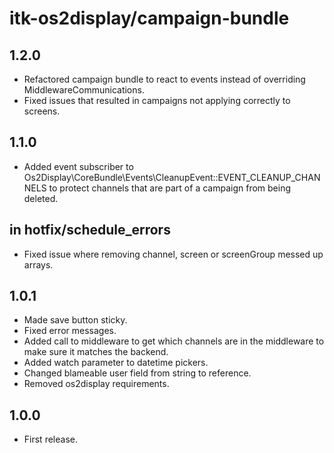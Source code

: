 # itk-os2display/campaign-bundle

## 1.2.0

* Refactored campaign bundle to react to events instead of overriding MiddlewareCommunications.
* Fixed issues that resulted in campaigns not applying correctly to screens.

## 1.1.0

* Added event subscriber to Os2Display\CoreBundle\Events\CleanupEvent::EVENT_CLEANUP_CHANNELS to protect channels that are part of a campaign from being deleted. 

## in hotfix/schedule_errors

* Fixed issue where removing channel, screen or screenGroup messed up arrays.

## 1.0.1

* Made save button sticky.
* Fixed error messages.
* Added call to middleware to get which channels are in the middleware
  to make sure it matches the backend.
* Added watch parameter to datetime pickers.
* Changed blameable user field from string to reference.
* Removed os2display requirements.

## 1.0.0

* First release.
